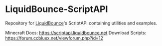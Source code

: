 # LiquidBounce-ScriptAPI

Repository for <a href="https://liquidbounce.net" target="_blank">LiquidBounce</a>'s ScriptAPI containing utilities and examples.

Minecraft Docs: https://scriptapi.liquidbounce.net
Download Scripts: https://forum.ccbluex.net/viewforum.php?id=12

